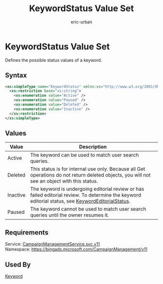﻿---
title: KeywordStatus Value Set
ms.service: bing-ads-campaign-management
ms.topic: article
author: eric-urban
ms.author: eur
---
# KeywordStatus Value Set
Defines the possible status values of a keyword.

## Syntax
```xml
<xs:simpleType name="KeywordStatus" xmlns:xs="http://www.w3.org/2001/XMLSchema">
  <xs:restriction base="xs:string">
    <xs:enumeration value="Active" />
    <xs:enumeration value="Paused" />
    <xs:enumeration value="Deleted" />
    <xs:enumeration value="Inactive" />
  </xs:restriction>
</xs:simpleType>
```

## <a name="values"></a>Values

|Value|Description|
|-----------|---------------|
|<a name="active"></a>Active|The keyword can be used to match user search queries.|
|<a name="deleted"></a>Deleted|This status is for internal use only. Because all Get operations do not return deleted objects, you will not see an object with this status.|
|<a name="inactive"></a>Inactive|The keyword is undergoing editorial review or has failed editorial review. To determine the keyword editorial status, see [KeywordEditorialStatus](../campaign-management/keywordeditorialstatus.md).|
|<a name="paused"></a>Paused|The keyword cannot be used to match user search queries until the owner resumes it.|

## Requirements
Service: [CampaignManagementService.svc v11](https://campaign.api.bingads.microsoft.com/Api/Advertiser/CampaignManagement/v11/CampaignManagementService.svc)  
Namespace: https://bingads.microsoft.com/CampaignManagement/v11  

## Used By
[Keyword](keyword.md)  
